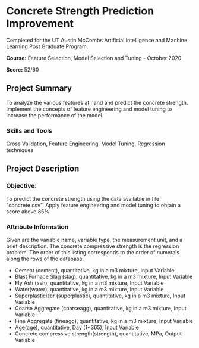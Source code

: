 # Concrete Strength Prediction Improvement

Completed for the UT Austin McCombs Artificial Intelligence and Machine Learning Post Graduate Program. 

**Course:** Feature Selection, Model Selection and Tuning - October 2020

**Score:** 52/60

## Project Summary
To analyze the various features at hand and predict the concrete strength. Implement the concepts of feature engineering and model tuning to increase the performance of the model.

### Skills and Tools
Cross Validation, Feature Engineering, Model Tuning, Regression techniques

## Project Description

### Objective:
To predict the concrete strength using the data available in file "concrete.csv". Apply feature engineering and model tuning to obtain a score above 85%.

### Attribute Information
Given are the variable name, variable type, the measurement unit, and a brief description. The concrete compressive strength is the regression problem. The order of this listing corresponds to the order of numerals along the rows of the database.

-	Cement (cement), quantitative, kg in a m3 mixture, Input Variable
-	Blast Furnace Slag (slag), quantitative, kg in a m3 mixture, Input Variable
-	Fly Ash (ash), quantitative, kg in a m3 mixture, Input Variable
-	Water(water), quantitative, kg in a m3 mixture, Input Variable
-	Superplasticizer (superplastic), quantitative, kg in a m3 mixture, Input Variable
-	Coarse Aggregate (coarseagg), quantitative, kg in a m3 mixture, Input Variable
-	Fine Aggregate (fineagg), quantitative, kg in a m3 mixture, Input Variable
-	Age(age), quantitative, Day (1~365), Input Variable
-	Concrete compressive strength(strength), quantitative, MPa, Output Variable
